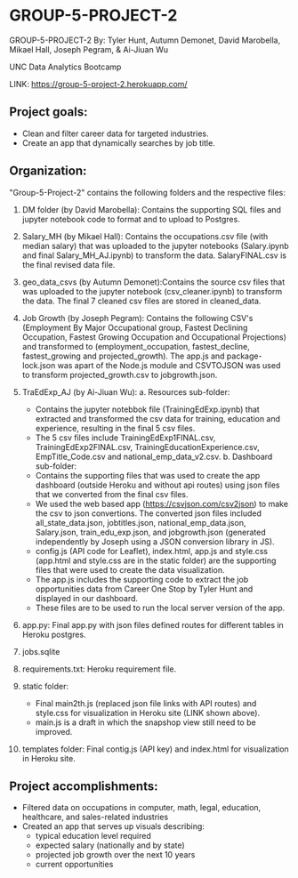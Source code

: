 # GROUP-5-PROJECT-2
GROUP-5-PROJECT-2
By: Tyler Hunt, Autumn Demonet, David Marobella, Mikael Hall, Joseph Pegram, & Ai-Jiuan Wu

UNC Data Analytics Bootcamp

LINK: https://group-5-project-2.herokuapp.com/

## Project goals:
- Clean and filter career data for targeted industries.
- Create an app that dynamically searches by job title.

## Organization:
"Group-5-Project-2" contains the following folders and the respective files:

1. DM folder (by David Marobella): Contains the supporting SQL files and jupyter notebook code to format and to upload to Postgres.

2. Salary_MH (by Mikael Hall): Contains the occupations.csv file (with median salary) that was uploaded to the jupyter notebooks (Salary.ipynb and final Salary_MH_AJ.ipynb) to transform the data. SalaryFINAL.csv is the final revised data file.

3. geo_data_csvs (by Autumn Demonet):Contains the source csv files that was uploaded to the jupyter notebook (csv_cleaner.ipynb) to transform the data. The final 7 cleaned csv files are stored in cleaned_data.

4. Job Growth (by Joseph Pegram): Contains the following CSV's (Employment By Major Occupational group, Fastest Declining Occupation, Fastest Growing Occupation and Occupational Projections) and transformed to (employment_occupation, fastest_decline, fastest_growing and projected_growth). The app.js and package-lock.json was apart of the Node.js module and CSVTOJSON was used to transform projected_growth.csv to jobgrowth.json.

5. TraEdExp_AJ (by Ai-Jiuan Wu):
    a. Resources sub-folder:
      - Contains the jupyter notebbok file (TrainingEdExp.ipynb) that extracted and transformed the csv data for training, education and experience, resulting in the final 5 csv files.
      - The 5 csv files include TrainingEdExp1FINAL.csv, TrainingEdExp2FINAL.csv, TrainingEducationExperience.csv, EmpTitle_Code.csv and national_emp_data_v2.csv.
    b. Dashboard sub-folder:
      - Contains the supporting files that was used to create the app dashboard (outside Heroku and without api routes) using json files that we converted from the final csv files.
      - We used the web based app (https://csvjson.com/csv2json) to make the csv to json convertions. The converted json files included all_state_data.json, jobtitles.json, national_emp_data.json, Salary.json, train_edu_exp.json, and jobgrowth.json (generated independently by Joseph using a JSON conversion library in JS). 
      - config.js (API code for Leaflet), index.html, app.js and style.css (app.html and style.css are in the static folder) are the supporting files that were used to create the data visualization.
      - The app.js includes the supporting code to extract the job opportunities data from Career One Stop by Tyler Hunt and displayed in our dashboard.
      - These files are to be used to run the local server version of the app.

6. app.py: Final app.py with json files defined routes for different tables in Heroku postgres.

7. jobs.sqlite

8. requirements.txt: Heroku requirement file.

9. static folder:
      - Final main2th.js (replaced json file links with API routes) and style.css for visualization in Heroku site (LINK shown above).
      - main.js is a draft in which the snapshop view still need to be improved.

10. templates folder: Final contig.js (API key) and index.html for visualization in Heroku site.

## Project accomplishments: 
- Filtered data on occupations in computer, math, legal, education, healthcare, and sales-related industries
- Created an app that serves up visuals describing:
   - typical education level required
   - expected salary (nationally and by state)
   - projected job growth over the next 10 years
   - current opportunities
